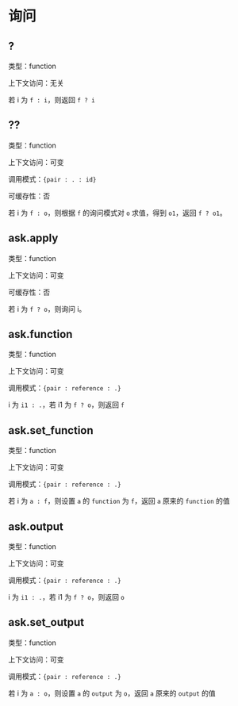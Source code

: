 # 询问

## ?

类型：function

上下文访问：无关

若 i 为 `f : i`，则返回 `f ? i`

## ??

类型：function

上下文访问：可变

调用模式：`{pair : . : id}`

可缓存性：否

若 i 为 `f : o`，则根据 `f` 的询问模式对 `o` 求值，得到 `o1`，返回 `f ? o1`。

## ask.apply

类型：function

上下文访问：可变

可缓存性：否

若 i 为 `f ? o`，则询问 i。

## ask.function

类型：function

上下文访问：可变

调用模式：`{pair : reference : .}`

i 为 `i1 : .`，若 i1 为 `f ? o`，则返回 `f`

## ask.set_function

类型：function

上下文访问：可变

调用模式：`{pair : reference : .}`

若 i 为 `a : f`，则设置 `a` 的 `function` 为 `f`，返回 `a` 原来的 `function` 的值

## ask.output

类型：function

上下文访问：可变

调用模式：`{pair : reference : .}`

i 为 `i1 : .`，若 i1 为 `f ? o`，则返回 `o`

## ask.set_output

类型：function

上下文访问：可变

调用模式：`{pair : reference : .}`

若 i 为 `a : o`，则设置 `a` 的 `output` 为 `o`，返回 `a` 原来的 `output` 的值
